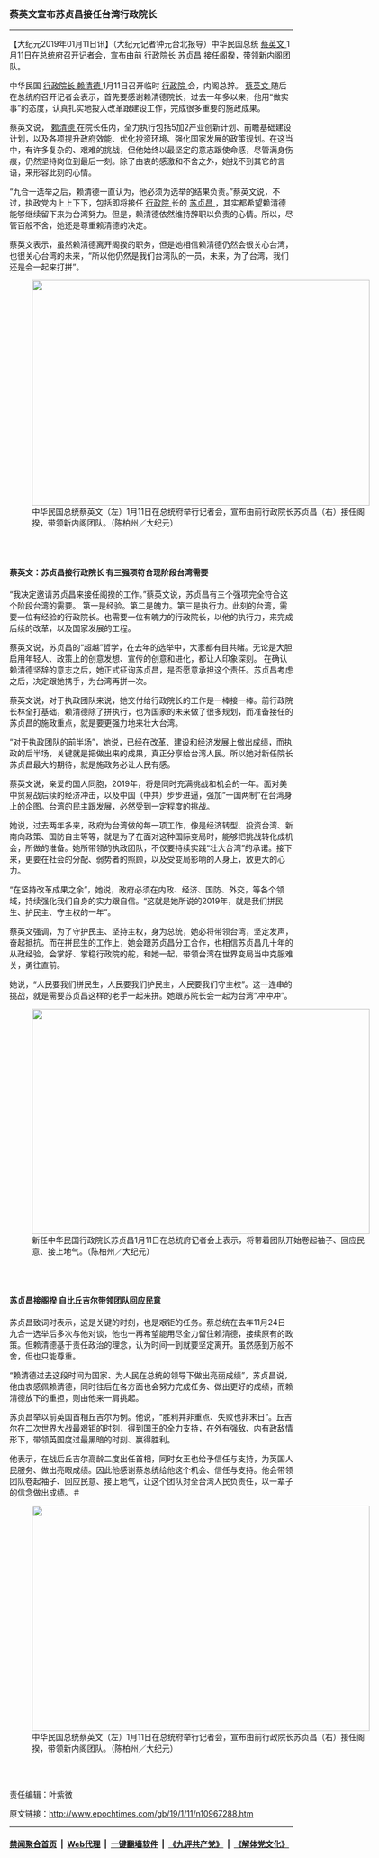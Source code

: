 ### 蔡英文宣布苏贞昌接任台湾行政院长
------------------------

<p>
 【大纪元2019年01月11日讯】（大纪元记者钟元台北报导）中华民国总统
 <a href="http://www.epochtimes.com/gb/tag/%E8%94%A1%E8%8B%B1%E6%96%87.html">
  蔡英文
 </a>
 1月11日在总统府召开记者会，宣布由前
 <a href="http://www.epochtimes.com/gb/tag/%E8%A1%8C%E6%94%BF%E9%99%A2%E9%95%BF.html">
  行政院长
 </a>
 <a href="http://www.epochtimes.com/gb/tag/%E8%8B%8F%E8%B4%9E%E6%98%8C.html">
  苏贞昌
 </a>
 接任阁揆，带领新内阁团队。
</p>
<p>
 中华民国
 <a href="http://www.epochtimes.com/gb/tag/%E8%A1%8C%E6%94%BF%E9%99%A2%E9%95%BF.html">
  行政院长
 </a>
 <a href="http://www.epochtimes.com/gb/tag/%E8%B5%96%E6%B8%85%E5%BE%B7.html">
  赖清德
 </a>
 1月11日召开临时
 <a href="http://www.epochtimes.com/gb/tag/%E8%A1%8C%E6%94%BF%E9%99%A2.html">
  行政院
 </a>
 会，内阁总辞。
 <a href="http://www.epochtimes.com/gb/tag/%E8%94%A1%E8%8B%B1%E6%96%87.html">
  蔡英文
 </a>
 随后在总统府召开记者会表示，首先要感谢赖清德院长，过去一年多以来，他用“做实事”的态度，认真扎实地投入改革跟建设工作，完成很多重要的施政成果。
</p>
<p>
 蔡英文说，
 <a href="http://www.epochtimes.com/gb/tag/%E8%B5%96%E6%B8%85%E5%BE%B7.html">
  赖清德
 </a>
 在院长任内，全力执行包括5加2产业创新计划、前瞻基础建设计划，以及各项提升政府效能、优化投资环境、强化国家发展的政策规划。在这当中，有许多复杂的、艰难的挑战，但他始终以最坚定的意志跟使命感，尽管满身伤痕，仍然坚持岗位到最后一刻。除了由衷的感激和不舍之外，她找不到其它的言语，来形容此刻的心情。
</p>
<p>
 “九合一选举之后，赖清德一直认为，他必须为选举的结果负责。”蔡英文说，不过，执政党内上上下下，包括即将接任
 <a href="http://www.epochtimes.com/gb/tag/%E8%A1%8C%E6%94%BF%E9%99%A2.html">
  行政院
 </a>
 长的
 <a href="http://www.epochtimes.com/gb/tag/%E8%8B%8F%E8%B4%9E%E6%98%8C.html">
  苏贞昌
 </a>
 ，其实都希望赖清德能够继续留下来为台湾努力。但是，赖清德依然维持辞职以负责的心情。所以，尽管百般不舍，她还是尊重赖清德的决定。
</p>
<p>
 蔡英文表示，虽然赖清德离开阁揆的职务，但是她相信赖清德仍然会很关心台湾，也很关心台湾的未来，“所以他仍然是我们台湾队的一员，未来，为了台湾，我们还是会一起来打拼”。
</p>
<figure class="wp-caption aligncenter" id="attachment_10968599" style="width: 600px">
 <a href="http://i.epochtimes.com/assets/uploads/2019/01/1901110541592384.jpg">
  <img alt="" class="size-large wp-image-10968599" height="400" src="http://i.epochtimes.com/assets/uploads/2019/01/1901110541592384-600x400.jpg" title="" width="600"/>
 </a>
 <br/><figcaption class="wp-caption-text">
  中华民国总统蔡英文（左）1月11日在总统府举行记者会，宣布由前行政院长苏贞昌（右）接任阁揆，带领新内阁团队。（陈柏州／大纪元）
 </figcaption><br/>
</figure><br/>
<h4>
 蔡英文：苏贞昌接行政院长 有三强项符合现阶段台湾需要
</h4>
<p>
 “我决定邀请苏贞昌来接任阁揆的工作。”蔡英文说，苏贞昌有三个强项完全符合这个阶段台湾的需要。 第一是经验。第二是魄力。第三是执行力。此刻的台湾，需要一位有经验的行政院长。也需要一位有魄力的行政院长，以他的执行力，来完成后续的改革，以及国家发展的工程。
</p>
<p>
 蔡英文说，苏贞昌的“超越”哲学，在去年的选举中，大家都有目共睹。无论是大胆启用年轻人、政策上的创意发想、宣传的创意和进化，都让人印象深刻。 在确认赖清德坚辞的意志之后，她正式征询苏贞昌，是否愿意承担这个责任。苏贞昌考虑之后，决定跟她携手，为台湾再拼一次。
</p>
<p>
 蔡英文说，对于执政团队来说，她交付给行政院长的工作是一棒接一棒。前行政院长林全打基础，赖清德除了拼执行，也为国家的未来做了很多规划，而准备接任的苏贞昌的施政重点，就是要更强力地来壮大台湾。
</p>
<p>
 “对于执政团队的前半场”，她说，已经在改革、建设和经济发展上做出成绩，而执政的后半场，关键就是把做出来的成果，真正分享给台湾人民。所以她对新任院长苏贞昌最大的期待，就是施政务必让人民有感。
</p>
<p>
 蔡英文说，亲爱的国人同胞，2019年，将是同时充满挑战和机会的一年。面对美中贸易战后续的经济冲击，以及中国（中共）步步进逼，强加“一国两制”在台湾身上的企图。台湾的民主跟发展，必然受到一定程度的挑战。
</p>
<p>
 她说，过去两年多来，政府为台湾做的每一项工作，像是经济转型、投资台湾、新南向政策、国防自主等等，就是为了在面对这种国际变局时，能够把挑战转化成机会，所做的准备。她所带领的执政团队，不仅要持续实践“壮大台湾”的承诺。接下来，更要在社会的分配、弱势者的照顾，以及受变局影响的人身上，放更大的心力。
</p>
<p>
 “在坚持改革成果之余”，她说，政府必须在内政、经济、国防、外交，等各个领域，持续强化我们自身的实力跟自信。“这就是她所说的2019年，就是我们拼民生、护民主、守主权的一年”。
</p>
<p>
 蔡英文强调，为了守护民主、坚持主权，身为总统，她必将带领台湾，坚定发声，奋起抵抗。而在拼民生的工作上，她会跟苏贞昌分工合作，也相信苏贞昌几十年的从政经验，会掌好、掌稳行政院的舵，和她一起，带领台湾在世界变局当中克服难关，勇往直前。
</p>
<p>
 她说，“人民要我们拼民生，人民要我们护民主，人民要我们守主权”。这一连串的挑战，就是需要苏贞昌这样的老手一起来拼。她跟苏院长会一起为台湾“冲冲冲”。
</p>
<figure class="wp-caption aligncenter" id="attachment_10968598" style="width: 600px">
 <a href="http://i.epochtimes.com/assets/uploads/2019/01/1901110541412384.jpg">
  <img alt="" class="size-large wp-image-10968598" height="400" src="http://i.epochtimes.com/assets/uploads/2019/01/1901110541412384-600x400.jpg" title="" width="600"/>
 </a>
 <br/><figcaption class="wp-caption-text">
  新任中华民国行政院长苏贞昌1月11日在总统府记者会上表示，将带着团队开始卷起袖子、回应民意、接上地气。（陈柏州／大纪元）
 </figcaption><br/>
</figure><br/>
<h4>
 苏贞昌接阁揆 自比丘吉尔带领团队回应民意
</h4>
<p>
 苏贞昌致词时表示，这是关键的时刻，也是艰钜的任务。蔡总统在去年11月24日九合一选举后多次与他对谈，他也一再希望能用尽全力留住赖清德，接续原有的政策。但赖清德基于责任政治的理念，认为时间一到就要坚定离开。虽然感到万般不舍，但也只能尊重。
</p>
<p>
 “赖清德过去这段时间为国家、为人民在总统的领导下做出亮丽成绩”，苏贞昌说，他由衷感佩赖清德，同时往后在各方面也会努力完成任务、做出更好的成绩，而赖清德放下的重担，则由他来一肩挑起。
</p>
<p>
 苏贞昌举以前英国首相丘吉尔为例。他说，“胜利并非重点、失败也非末日”。丘吉尔在二次世界大战最艰钜的时刻，得到国王的全力支持，在外有强敌、内有政敌情形下，带领英国度过最黑暗的时刻、赢得胜利。
</p>
<p>
 他表示，在战后丘吉尔高龄二度出任首相，同时女王也给予信任与支持，为英国人民服务、做出亮眼成绩。因此他感谢蔡总统给他这个机会、信任与支持。他会带领团队卷起袖子、回应民意、接上地气，让这个团队对全台湾人民负责任，以一辈子的信念做出成绩。＃
</p>
<figure class="wp-caption aligncenter" id="attachment_10968596" style="width: 600px">
 <a href="http://i.epochtimes.com/assets/uploads/2019/01/1901110541212384.jpg">
  <img alt="" class="size-large wp-image-10968596" height="400" src="http://i.epochtimes.com/assets/uploads/2019/01/1901110541212384-600x400.jpg" title="" width="600"/>
 </a>
 <br/><figcaption class="wp-caption-text">
  中华民国总统蔡英文（左）1月11日在总统府举行记者会，宣布由前行政院长苏贞昌（右）接任阁揆，带领新内阁团队。（陈柏州／大纪元）
 </figcaption><br/>
</figure><br/>
<p>
 责任编辑：叶紫微
</p>

原文链接：http://www.epochtimes.com/gb/19/1/11/n10967288.htm


------------------------
#### [禁闻聚合首页](https://github.com/gfw-breaker/banned-news/blob/master/README.md) &nbsp;|&nbsp; [Web代理](https://github.com/gfw-breaker/open-proxy/blob/master/README.md) &nbsp;|&nbsp; [一键翻墙软件](https://github.com/gfw-breaker/nogfw/blob/master/README.md) &nbsp;|&nbsp; [《九评共产党》](https://github.com/gfw-breaker/9ping.md/blob/master/README.md#九评之一评共产党是什么) &nbsp;|&nbsp; [《解体党文化》](https://github.com/gfw-breaker/jtdwh.md/blob/master/README.md#绪论)